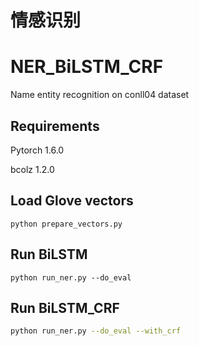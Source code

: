 # 情感识别

# NER_BiLSTM_CRF

Name entity recognition on conll04 dataset

## Requirements

Pytorch 1.6.0

bcolz 1.2.0

## Load Glove vectors

```shell
python prepare_vectors.py
```

## Run BiLSTM

```shell
python run_ner.py --do_eval
```

## Run BiLSTM_CRF

```sh
python run_ner.py --do_eval --with_crf
```

